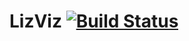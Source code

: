 LizViz [![Build Status](https://travis-ci.org/leoschweizer/FastForward.png?branch=master)](https://travis-ci.org/leoschweizer/LizViz)
======
